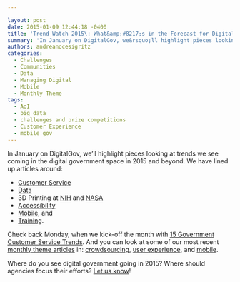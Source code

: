 ```yaml
---

layout: post
date: 2015-01-09 12:44:18 -0400
title: 'Trend Watch 2015\: What&amp;#8217;s in the Forecast for Digital Government?'
summary: 'In January on DigitalGov, we&rsquo;ll highlight pieces looking at trends we see coming in the digital government space in 2015 and beyond. We have lined up articles around\: Customer Service Data 3D Printing at NIH and NASA Accessibility Mobile, and Training. Check back Monday, when we kick-off the month with 15 Government Customer Service Trends.'
authors: andreanocesigritz
categories:
  - Challenges
  - Communities
  - Data
  - Managing Digital
  - Mobile
  - Monthly Theme
tags:
  - AoI
  - big data
  - challenges and prize competitions
  - Customer Experience
  - mobile gov
---
```


In January on DigitalGov, we’ll highlight pieces looking at trends we see coming in the digital government space in 2015 and beyond. We have lined up articles around:

  * [Customer Service](https://www.WHATEVER/2015/01/12/15-government-customer-service-trends-for-2015/ "15 Government Customer Service Trends for 2015")
  * [Data](https://www.WHATEVER/2015/01/20/trends-big-data-and-gov-in-2015/ "Trends: Big Data and Gov in 2015")
  * 3D Printing at [NIH](https://www.WHATEVER/2015/01/15/the-future-will-be-printed-in-3d/ "The Future Will Be Printed – in 3D") and [NASA](https://www.WHATEVER/2015/01/29/nasa-reaches-new-frontiers-in-3d-printing/ "NASA Reaches New Frontiers in 3D Printing")
  * [Accessibility](https://www.WHATEVER/2015/01/28/6-digital-media-trends-for-2015-you-can-make-them-accessible/ "6 Digital Media Trends for 2015: You Can Make Them Accessible!")
  * [Mobile](https://www.WHATEVER/2015/01/29/how-government-will-accelerate-anytime-anywhere-services-and-information-in-2015/ "How Government will Accelerate Anytime, Anywhere Services and Information in 2015"), and
  * [Training](https://www.WHATEVER/2015/01/28/digitalgov-university-2015-training-watch/ "DigitalGov University 2015 Training Watch").

Check back Monday, when we kick-off the month with [15 Government Customer Service Trends](https://www.WHATEVER/2015/01/12/15-government-customer-service-trends-for-2015/ "15 Government Customer Service Trends for 2015"). And you can look at some of our most recent [monthly theme articles](https://www.WHATEVER/category/monthly-theme/) in: [crowdsourcing](https://www.WHATEVER/2014/12/08/crowdsourcing-month-an-overview/ "Crowdsourcing Month: An Overview"), [user experience](https://www.WHATEVER/2014/11/07/welcome-to-user-experience-month/ "Welcome to User Experience Month!"), and [mobile](https://www.WHATEVER/2014/10/20/welcome-to-mobilegov-month-on-digitalgov/ "Welcome to Mobile Gov Month on DigitalGov").

Where do you see digital government going in 2015? Where should agencies focus their efforts? [Let us know](https://www.WHATEVER/contact-us/ "Contact Us")!